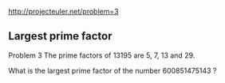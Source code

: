 http://projecteuler.net/problem=3

Largest prime factor
--------------------
Problem 3
The prime factors of 13195 are 5, 7, 13 and 29.

What is the largest prime factor of the number 600851475143 ?
